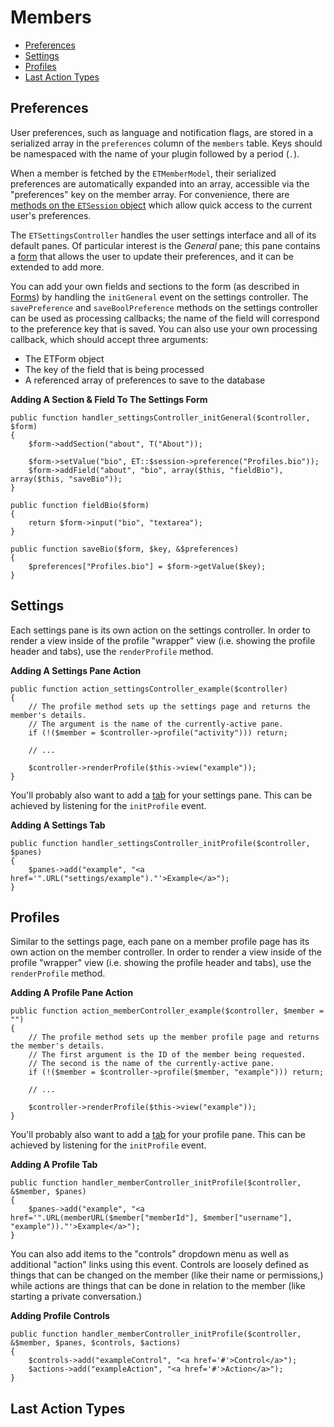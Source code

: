 # Members

- [Preferences](#preferences)
- [Settings](#settings)
- [Profiles](#profiles)
- [Last Action Types](#last-action-types)

<a name="preferences"></a>
## Preferences

User preferences, such as language and notification flags, are stored in a serialized array in the `preferences` column of the `members` table. Keys should be namespaced with the name of your plugin followed by a period (`.`).

When a member is fetched by the `ETMemberModel`, their serialized preferences are automatically expanded into an array, accessible via the "preferences" key on the member array. For convenience, there are [methods on the `ETSession` object](/docs/session) which allow quick access to the current user's preferences.

The `ETSettingsController` handles the user settings interface and all of its default panes. Of particular interest is the *General* pane; this pane contains a [form](/docs/forms) that allows the user to update their preferences, and it can be extended to add more.

You can add your own fields and sections to the form (as described in [Forms](/docs/forms)) by handling the `initGeneral` event on the settings controller. The `savePreference` and `saveBoolPreference` methods on the settings controller can be used as processing callbacks; the name of the field will correspond to the preference key that is saved. You can also use your own processing callback, which should accept three arguments:

* The ETForm object
* The key of the field that is being processed
* A referenced array of preferences to save to the database

**Adding A Section & Field To The Settings Form**

	public function handler_settingsController_initGeneral($controller, $form)
	{
		$form->addSection("about", T("About"));

		$form->setValue("bio", ET::$session->preference("Profiles.bio"));
		$form->addField("about", "bio", array($this, "fieldBio"), array($this, "saveBio"));
	}
	
	public function fieldBio($form)
	{
		return $form->input("bio", "textarea");
	}
	
	public function saveBio($form, $key, &$preferences)
	{
		$preferences["Profiles.bio"] = $form->getValue($key);
	}

<a name="settings"></a>
## Settings

Each settings pane is its own action on the settings controller. In order to render a view inside of the profile "wrapper" view (i.e. showing the profile header and tabs), use the `renderProfile` method. 

**Adding A Settings Pane Action**

	public function action_settingsController_example($controller)
	{
		// The profile method sets up the settings page and returns the member's details.
		// The argument is the name of the currently-active pane.
		if (!($member = $controller->profile("activity"))) return;
		
		// ...
		
		$controller->renderProfile($this->view("example"));
	}

You'll probably also want to add a [tab](/docs/menus) for your settings pane. This can be achieved by listening for the `initProfile` event.

**Adding A Settings Tab**

	public function handler_settingsController_initProfile($controller, $panes)
	{
		$panes->add("example", "<a href='".URL("settings/example")."'>Example</a>");
	}

<a name="profiles"></a>
## Profiles

Similar to the settings page, each pane on a member profile page has its own action on the member controller. In order to render a view inside of the profile "wrapper" view (i.e. showing the profile header and tabs), use the `renderProfile` method. 

**Adding A Profile Pane Action**

	public function action_memberController_example($controller, $member = "")
	{
		// The profile method sets up the member profile page and returns the member's details. 
		// The first argument is the ID of the member being requested.
		// The second is the name of the currently-active pane.
		if (!($member = $controller->profile($member, "example"))) return;
		
		// ...
		
		$controller->renderProfile($this->view("example"));
	}

You'll probably also want to add a [tab](/docs/menus) for your profile pane. This can be achieved by listening for the `initProfile` event.

**Adding A Profile Tab**

	public function handler_memberController_initProfile($controller, &$member, $panes)
	{
		$panes->add("example", "<a href='".URL(memberURL($member["memberId"], $member["username"], "example"))."'>Example</a>");
	}
	
You can also add items to the "controls" dropdown menu as well as additional "action" links using this event. Controls are loosely defined as things that can be changed on the member (like their name or permissions,) while actions are things that can be done in relation to the member (like starting a private conversation.)

**Adding Profile Controls**

	public function handler_memberController_initProfile($controller, &$member, $panes, $controls, $actions)
	{
		$controls->add("exampleControl", "<a href='#'>Control</a>");
		$actions->add("exampleAction", "<a href='#'>Action</a>");
	}

<a name="last-action-types"></a>
## Last Action Types


